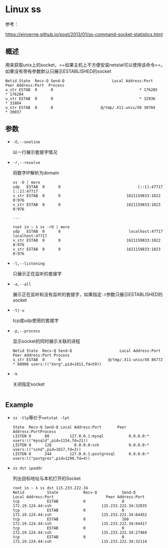 # Linux ss

参考：

https://einverne.github.io/post/2013/01/ss-command-socket-statistics.html

## 概述

用来获取unix上的socket，==如果主机上不方便安装netstat可以使用该命令==。如果没有带有参数默认只展示ESTABLISHED的socket

```
Netid State  Recv-Q Send-Q                     Local Address:Port      Peer Address:Port  Process
u_str ESTAB  0      0                                      * 176285               * 176284       
u_str ESTAB  0      0                                      * 32936                * 31884        
u_str ESTAB  0      0                     @/tmp/.X11-unix/X0 30784                * 30037  
```

## 参数

- `-O,--oneline`

  以一行展示套接字情况

- `-r,--resolve`

  将数字IP解析为domain

  ```
  ss -O | more
  udp   ESTAB  0      0                                  [::1]:47717            [::1]:47717       
  v_str ESTAB  0      0                             1621159833:1022                 0:976         
  v_str ESTAB  0      0                             1621159833:1023                 0:976  
  
  ---
  
  root in ~ λ ss -rO | more
  udp   ESTAB  0      0                              localhost:47717        localhost:47717       
  v_str ESTAB  0      0                             1621159833:1022                 0:976         
  v_str ESTAB  0      0                             1621159833:1023                 0:976 
  ```

- `-l,--listening`

  只展示正在监听的套接字

- `-a,--all`

  展示正在监听和没有监听的套接字，如果指定`-t`参数只展示ESTABLISHED的socket

- `-t|-u`

  tcp或udp使用的套接字

- `-p,--process`

  显示socket的同时展示关联的进程

  ```
  Netid State  Recv-Q Send-Q                     Local Address:Port      Peer Address:Port Process                                                                                                                                                                                                     
  u_str ESTAB  0      0                     @/tmp/.X11-unix/X0 86772                * 88006 users:(("Xorg",pid=1011,fd=59))                                                                                                                                                                            
  ```

- `-k`

  关闭指定socket

  ```
  
  ```

  

## Example

- `ss -tlp`等价于`netstat -lpt`

  ```
  State  Recv-Q Send-Q Local Address:Port       Peer Address:PortProcess                                                                                                                                                             
  LISTEN 0      80         127.0.0.1:mysql           0.0.0.0:*    users:(("mysqld",pid=1154,fd=21))                                                                                                                                  
  LISTEN 0      128          0.0.0.0:ssh             0.0.0.0:*    users:(("sshd",pid=1017,fd=3))                                                                                                                                     
  LISTEN 0      244        127.0.0.1:postgresql      0.0.0.0:*    users:(("postgres",pid=1290,fd=4))      
  ```

- `ss dst ipaddr`

  列出目标地址与本机打开的Socket

  ```
  root in ~ λ ss dst 115.233.222.34
  Netid          State           Recv-Q           Send-Q                      Local Address:Port                       Peer Address:Port
  tcp            ESTAB           0                0                           172.19.124.44:ssh                      115.233.222.34:32035
  tcp            ESTAB           0                0                           172.19.124.44:ssh                      115.233.222.34:64452
  tcp            ESTAB           0                160                         172.19.124.44:ssh                      115.233.222.34:64417
  tcp            ESTAB           0                0                           172.19.124.44:ssh                      115.233.222.34:27469
  tcp            ESTAB           0                0                           172.19.124.44:ssh                      115.233.222.34:32114
  ```

